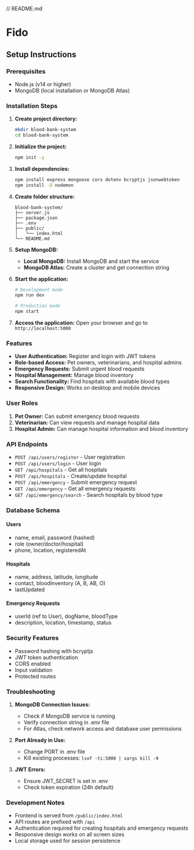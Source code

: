 // README.md
# Fido

## Setup Instructions

### Prerequisites
- Node.js (v14 or higher)
- MongoDB (local installation or MongoDB Atlas)

### Installation Steps

1. **Create project directory:**
   ```bash
   mkdir blood-bank-system
   cd blood-bank-system
   ```

2. **Initialize the project:**
   ```bash
   npm init -y
   ```

3. **Install dependencies:**
   ```bash
   npm install express mongoose cors dotenv bcryptjs jsonwebtoken
   npm install -D nodemon
   ```

4. **Create folder structure:**
   ```
   blood-bank-system/
   ├── server.js
   ├── package.json
   ├── .env
   ├── public/
   │   └── index.html
   └── README.md
   ```

5. **Setup MongoDB:**
   - **Local MongoDB:** Install MongoDB and start the service
   - **MongoDB Atlas:** Create a cluster and get connection string


7. **Start the application:**
   ```bash
   # Development mode
   npm run dev
   
   # Production mode
   npm start
   ```

8. **Access the application:**
   Open your browser and go to `http://localhost:5000`

### Features

- **User Authentication:** Register and login with JWT tokens
- **Role-based Access:** Pet owners, veterinarians, and hospital admins
- **Emergency Requests:** Submit urgent blood requests
- **Hospital Management:** Manage blood inventory
- **Search Functionality:** Find hospitals with available blood types
- **Responsive Design:** Works on desktop and mobile devices

### User Roles

1. **Pet Owner:** Can submit emergency blood requests
2. **Veterinarian:** Can view requests and manage hospital data
3. **Hospital Admin:** Can manage hospital information and blood inventory

### API Endpoints

- `POST /api/users/register` - User registration
- `POST /api/users/login` - User login
- `GET /api/hospitals` - Get all hospitals
- `POST /api/hospitals` - Create/update hospital
- `POST /api/emergency` - Submit emergency request
- `GET /api/emergency` - Get all emergency requests
- `GET /api/emergency/search` - Search hospitals by blood type

### Database Schema

#### Users
- name, email, password (hashed)
- role (owner/doctor/hospital)
- phone, location, registeredAt

#### Hospitals
- name, address, latitude, longitude
- contact, bloodInventory (A, B, AB, O)
- lastUpdated

#### Emergency Requests
- userId (ref to User), dogName, bloodType
- description, location, timestamp, status

### Security Features

- Password hashing with bcryptjs
- JWT token authentication
- CORS enabled
- Input validation
- Protected routes

### Troubleshooting

1. **MongoDB Connection Issues:**
   - Check if MongoDB service is running
   - Verify connection string in .env file
   - For Atlas, check network access and database user permissions

2. **Port Already in Use:**
   - Change PORT in .env file
   - Kill existing processes: `lsof -ti:5000 | xargs kill -9`

3. **JWT Errors:**
   - Ensure JWT_SECRET is set in .env
   - Check token expiration (24h default)

### Development Notes

- Frontend is served from `/public/index.html`
- API routes are prefixed with `/api`
- Authentication required for creating hospitals and emergency requests
- Responsive design works on all screen sizes
- Local storage used for session persistence 
